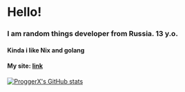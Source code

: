 # Hello!
### I am random things developer from Russia. 13 y.o.
#### Kinda i like Nix and golang
#### My site: [link](https://proggers.ru/)
[![ProggerX's GitHub stats](https://github-readme-stats.vercel.app/api?username=ProggerX&show_icons=true&theme=catppuccin)](https://github.com/ProggerX)